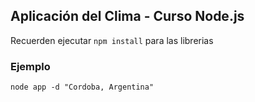 ## Aplicación del Clima - Curso Node.js

Recuerden ejecutar ```npm install``` para las librerias


### Ejemplo

```
node app -d "Cordoba, Argentina"
```
